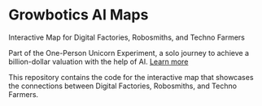 # Growbotics AI Maps
Interactive Map for Digital Factories, Robosmiths, and Techno Farmers

Part of the One-Person Unicorn Experiment, a solo journey to achieve a billion-dollar valuation with the help of AI. [Learn more](https://solounicorn.substack.com/)

This repository contains the code for the interactive map that showcases the connections between Digital Factories, Robosmiths, and Techno Farmers.
